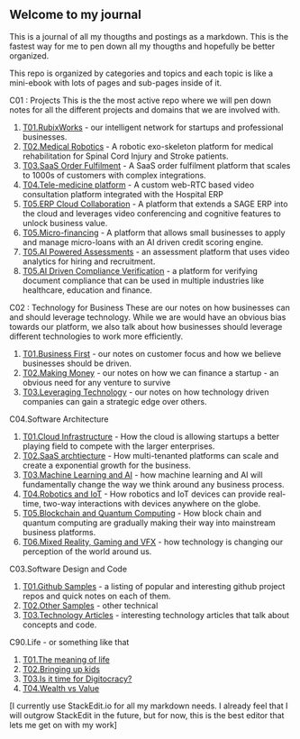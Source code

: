 ## Welcome to my journal

This is a journal of all my thougths and postings as a markdown. This is the fastest way for me to pen down all my thougths and hopefully be better organized.

This repo is organized by categories and topics and each topic is like a mini-ebook with lots of pages and sub-pages inside of it.

C01 : Projects
This is the the most active repo where we will pen down notes for all the different projects and domains that we are involved with. 
 1. [T01.RubixWorks](C01/T01/P000.Cover) - our intelligent network for startups and professional businesses.
 2. [T02.Medical Robotics](C01/T02/P000.Cover) - A robotic exo-skeleton platform for medical rehabilitation for Spinal Cord Injury and Stroke patients.
 3. [T03.SaaS Order Fulfilment](C01/T03/P000.Cover) - A SaaS order fulfilment platform that scales to 1000s of customers with complex integrations.
 4. [T04.Tele-medicine platform](C01/T03/P000.Cover) - A custom web-RTC based video consultation platform integrated with the Hospital ERP
 5. [T05.ERP Cloud Collaboration](C01/T03/P000.Cover) - A platform that extends a SAGE ERP into the cloud and leverages video conferencing and cognitive features to unlock business value.
 6. [T05.Micro-financing](C01/T03/P000.Cover) - A platform that allows small businesses to apply and manage micro-loans with an AI driven credit scoring engine.
 7. [T05.AI Powered Assessments](C01/T03/P000.Cover) - an assessment platform that uses video analytics for hiring and recruitment.
 8. [T05.AI Driven Compliance Verification](C01/T03/P000.Cover) - a platform for verifying document compliance that can be used in multiple industries like healthcare, education and finance.
 
 C02 : Technology for Business
These are our notes on how businesses can and should leverage technology. While we are would have an obvious bias towards our platform, we also talk about how businesses should leverage different technologies to work more efficiently.
 1. [T01.Business First](C02/T01/P000.Cover) - our notes on customer focus and how we believe businesses should be driven.
 2. [T02.Making Money](C02/T02/P000.Cover) - our notes on how we can finance a startup - an obvious need for any venture to survive
 3. [T03.Leveraging Technology](C02/T03/P000.Cover) - our notes on how technology driven companies can gain a strategic edge over others.

C04.Software Architecture
 1. [T01.Cloud Infrastructure](C02/T01/P000.Cover) - How the cloud is allowing startups a better playing field to compete with the larger enterprises.
 2. [T02.SaaS archtiecture](C02/T02/P000.Cover) - How multi-tenanted platforms can scale and create a exponential growth for the business.
 3. [T03.Machine Learning and AI](C02/T03/P000.Cover) - how machine learning and AI will fundamentally change the way we think around any business process.
 4. [T04.Robotics and IoT](C02/T04/P000.Cover) - How robotics and IoT devices can provide real-time, two-way interactions with devices anywhere on the globe.
 5. [T05.Blockchain and Quantum Computing](C02/T05/P000.Cover) - How block chain and quantum computing are gradually making their way into mainstream business platforms.
 6. [T06.Mixed Reality, Gaming and VFX](C02/T06/P000.Cover) - how technology is changing our perception of the world around us.

C03.Software Design and Code
 1. [T01.Github Samples](C03/T01/P000.Cover) - a listing of popular and interesting github project repos and quick notes on each of them.
 2. [T02.Other Samples](C03/T02/P000.Cover) - other technical
 3. [T03.Technology Articles](C03/T03/P000.Cover) - interesting technology articles that talk about concepts and code.
 
C90.Life - or something like that
 1. [T01.The meaning of life](C90/T01/P000.Cover)
 2. [T02.Bringing up kids](C90/T02/P000.Cover)
 3. [T03.Is it time for Digitocracy?](C90/T03/P000.Cover)
 4. [T04.Wealth vs Value](C90/T04/P000.Cover)

[I currently use StackEdit.io for all my markdown needs. I already feel that I will outgrow StackEdit in the future, but for now, this is the best editor that lets me get on with my work]
<!--stackedit_data:
eyJoaXN0b3J5IjpbLTQ0ODMyMTQ5OSwtMjEzMzE1NDU0NywtND
AzMTU2NTA1XX0=
-->